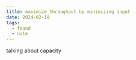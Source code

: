 ```yaml
---
title: maximize throughput by minimizing input
date: 2024-02-19
tags:
  - found
  - note
---
```


talking about capacity
